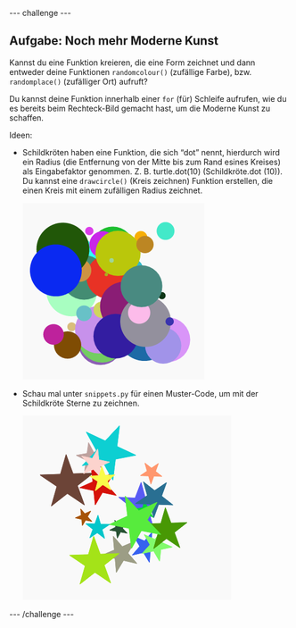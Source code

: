 --- challenge ---
## Aufgabe: Noch mehr Moderne Kunst 
Kannst du eine Funktion kreieren, die eine Form zeichnet und dann entweder deine Funktionen `randomcolour()` (zufällige Farbe), bzw. `randomplace()` (zufälliger Ort) aufruft? 

Du kannst deine Funktion innerhalb einer `for` (für) Schleife aufrufen, wie du es bereits beim Rechteck-Bild gemacht hast, um die Moderne Kunst zu schaffen. 

Ideen:

- Schildkröten haben eine Funktion, die sich “dot” nennt, hierdurch wird ein Radius (die Entfernung von der Mitte bis zum Rand esines Kreises) als Eingabefaktor genommen. Z. B. turtle.dot(10) (Schildkröte.dot (10)). Du kannst eine `drawcircle()` (Kreis zeichnen) Funktion erstellen, die einen Kreis mit einem zufälligen Radius zeichnet. 
    
    ![screenshot](images/modern-circles.png)
    
- Schau mal unter `snippets.py` für einen Muster-Code, um mit der Schildkröte Sterne zu zeichnen.
    
    ![screenshot](images/modern-stars.png) 





--- /challenge ---